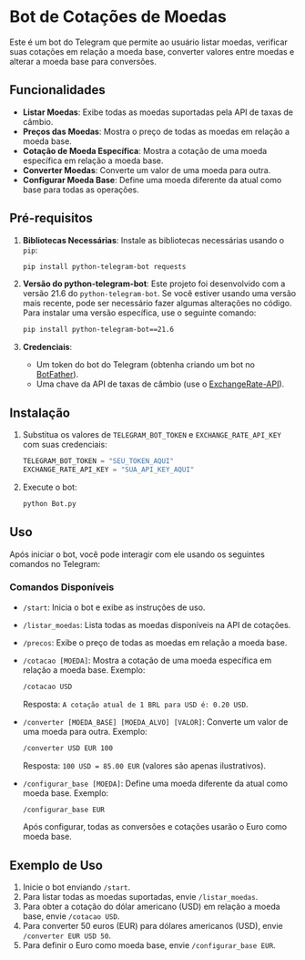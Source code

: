 # Bot de Cotações de Moedas

Este é um bot do Telegram que permite ao usuário listar moedas, verificar suas cotações em relação a moeda base, converter valores entre moedas e alterar a moeda base para conversões.

## Funcionalidades

- **Listar Moedas**: Exibe todas as moedas suportadas pela API de taxas de câmbio.
- **Preços das Moedas**: Mostra o preço de todas as moedas em relação a moeda base.
- **Cotação de Moeda Específica**: Mostra a cotação de uma moeda específica em relação a moeda base.
- **Converter Moedas**: Converte um valor de uma moeda para outra.
- **Configurar Moeda Base**: Define uma moeda diferente da atual como base para todas as operações.

## Pré-requisitos

1. **Bibliotecas Necessárias**: Instale as bibliotecas necessárias usando o `pip`:
    ```bash
    pip install python-telegram-bot requests
    ```

2. **Versão do python-telegram-bot**: Este projeto foi desenvolvido com a versão 21.6 do `python-telegram-bot`. Se você estiver usando uma versão mais recente, pode ser necessário fazer algumas alterações no código. Para instalar uma versão específica, use o seguinte comando:
    ```bash
    pip install python-telegram-bot==21.6
    ```

3. **Credenciais**:
   - Um token do bot do Telegram (obtenha criando um bot no [BotFather](https://t.me/BotFather)).
   - Uma chave da API de taxas de câmbio (use o [ExchangeRate-API](https://www.exchangerate-api.com/)).

## Instalação

1. Substitua os valores de `TELEGRAM_BOT_TOKEN` e `EXCHANGE_RATE_API_KEY` com suas credenciais:
    ```python
    TELEGRAM_BOT_TOKEN = "SEU_TOKEN_AQUI"
    EXCHANGE_RATE_API_KEY = "SUA_API_KEY_AQUI"
    ```

4. Execute o bot:
    ```bash
    python Bot.py
    ```

## Uso

Após iniciar o bot, você pode interagir com ele usando os seguintes comandos no Telegram:

### Comandos Disponíveis

- `/start`: Inicia o bot e exibe as instruções de uso.
- `/listar_moedas`: Lista todas as moedas disponíveis na API de cotações.
- `/precos`: Exibe o preço de todas as moedas em relação a moeda base.
- `/cotacao [MOEDA]`: Mostra a cotação de uma moeda específica em relação a moeda base. Exemplo:
    ```bash
    /cotacao USD
    ```
    Resposta: `A cotação atual de 1 BRL para USD é: 0.20 USD`.

- `/converter [MOEDA_BASE] [MOEDA_ALVO] [VALOR]`: Converte um valor de uma moeda para outra. Exemplo:
    ```bash
    /converter USD EUR 100
    ```
    Resposta: `100 USD = 85.00 EUR` (valores são apenas ilustrativos).

- `/configurar_base [MOEDA]`: Define uma moeda diferente da atual como moeda base. Exemplo:
    ```bash
    /configurar_base EUR
    ```

    Após configurar, todas as conversões e cotações usarão o Euro como moeda base.

## Exemplo de Uso

1. Inicie o bot enviando `/start`.
2. Para listar todas as moedas suportadas, envie `/listar_moedas`.
3. Para obter a cotação do dólar americano (USD) em relação a moeda base, envie `/cotacao USD`.
4. Para converter 50 euros (EUR) para dólares americanos (USD), envie `/converter EUR USD 50`.
5. Para definir o Euro como moeda base, envie `/configurar_base EUR`.

